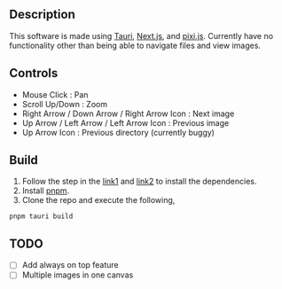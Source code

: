 ## Description
This software is made using [Tauri](https://tauri.app/), [Next.js](https://nextjs.org/), and [pixi.js](https://pixijs.com/).
Currently have no functionality other than being able to navigate files and view images.

## Controls
- Mouse Click : Pan
- Scroll Up/Down : Zoom
- Right Arrow / Down Arrow / Right Arrow Icon : Next image
- Up Arrow / Left Arrow / Left Arrow Icon : Previous image
- Up Arrow Icon : Previous directory (currently buggy)

## Build
1. Follow the step in the [link1](https://tauri.app/v1/guides/getting-started/prerequisites) and [link2](https://tauri.app/v1/guides/getting-started/setup/next-js#create-the-rust-project) to install the dependencies.
2. Install [pnpm](https://pnpm.io/).
3. Clone the repo and execute the following,
```
pnpm tauri build
```
## TODO
- [ ] Add always on top feature
- [ ] Multiple images in one canvas
